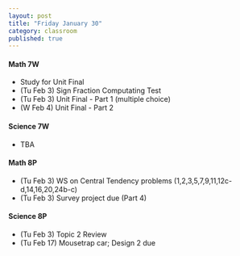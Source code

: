 ```yaml
---
layout: post
title: "Friday January 30"
category: classroom
published: true
---
```

#### Math 7W
* Study for Unit Final
* (Tu Feb 3) Sign Fraction Computating Test
* (Tu Feb 3) Unit Final - Part 1 (multiple choice)
* (W Feb 4) Unit Final - Part 2 

#### Science 7W
* TBA

#### Math 8P
* (Tu Feb 3) WS on Central Tendency problems (1,2,3,5,7,9,11,12c-d,14,16,20,24b-c)
* (Tu Feb 3) Survey project due (Part 4)

#### Science 8P
* (Tu Feb 3) Topic 2 Review 
* (Tu Feb 17) Mousetrap car; Design 2 due
